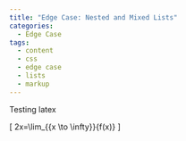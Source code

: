 ```yaml
---
title: "Edge Case: Nested and Mixed Lists"
categories:
  - Edge Case
tags:
  - content
  - css
  - edge case
  - lists
  - markup
---
```


Testing latex

\[
2x=\lim_{{x \to \infty}}{f(x)}
\]
